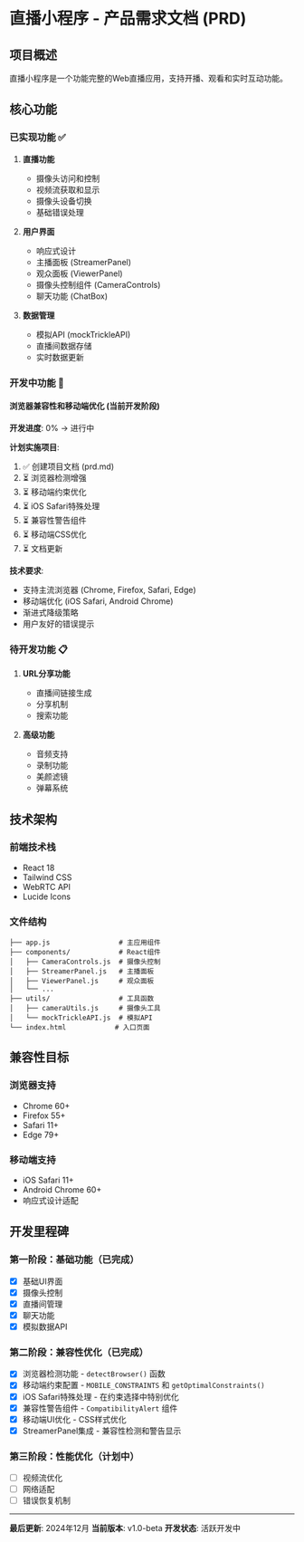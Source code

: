 # 直播小程序 - 产品需求文档 (PRD)

## 项目概述

直播小程序是一个功能完整的Web直播应用，支持开播、观看和实时互动功能。

## 核心功能

### 已实现功能 ✅

1. **直播功能**
   - 摄像头访问和控制
   - 视频流获取和显示
   - 摄像头设备切换
   - 基础错误处理

2. **用户界面**
   - 响应式设计
   - 主播面板 (StreamerPanel)
   - 观众面板 (ViewerPanel)
   - 摄像头控制组件 (CameraControls)
   - 聊天功能 (ChatBox)

3. **数据管理**
   - 模拟API (mockTrickleAPI)
   - 直播间数据存储
   - 实时数据更新

### 开发中功能 🚧

#### 浏览器兼容性和移动端优化 (当前开发阶段)

**开发进度**: 0% → 进行中

**计划实施项目**:
1. ✅ 创建项目文档 (prd.md)
2. ⏳ 浏览器检测增强
3. ⏳ 移动端约束优化
4. ⏳ iOS Safari特殊处理
5. ⏳ 兼容性警告组件
6. ⏳ 移动端CSS优化
7. ⏳ 文档更新

**技术要求**:
- 支持主流浏览器 (Chrome, Firefox, Safari, Edge)
- 移动端优化 (iOS Safari, Android Chrome)
- 渐进式降级策略
- 用户友好的错误提示

### 待开发功能 📋

1. **URL分享功能**
   - 直播间链接生成
   - 分享机制
   - 搜索功能

2. **高级功能**
   - 音频支持
   - 录制功能
   - 美颜滤镜
   - 弹幕系统

## 技术架构

### 前端技术栈
- React 18
- Tailwind CSS
- WebRTC API
- Lucide Icons

### 文件结构
```
├── app.js                 # 主应用组件
├── components/            # React组件
│   ├── CameraControls.js  # 摄像头控制
│   ├── StreamerPanel.js   # 主播面板
│   ├── ViewerPanel.js     # 观众面板
│   └── ...
├── utils/                 # 工具函数
│   ├── cameraUtils.js     # 摄像头工具
│   └── mockTrickleAPI.js  # 模拟API
└── index.html            # 入口页面
```

## 兼容性目标

### 浏览器支持
- Chrome 60+
- Firefox 55+
- Safari 11+
- Edge 79+

### 移动端支持
- iOS Safari 11+
- Android Chrome 60+
- 响应式设计适配

## 开发里程碑

### 第一阶段：基础功能（已完成）
- [x] 基础UI界面
- [x] 摄像头控制
- [x] 直播间管理
- [x] 聊天功能
- [x] 模拟数据API

### 第二阶段：兼容性优化（已完成）
- [x] 浏览器检测功能 - `detectBrowser()` 函数
- [x] 移动端约束配置 - `MOBILE_CONSTRAINTS` 和 `getOptimalConstraints()`
- [x] iOS Safari特殊处理 - 在约束选择中特别优化
- [x] 兼容性警告组件 - `CompatibilityAlert` 组件
- [x] 移动端UI优化 - CSS样式优化
- [x] StreamerPanel集成 - 兼容性检测和警告显示

### 第三阶段：性能优化（计划中）
- [ ] 视频流优化
- [ ] 网络适配
- [ ] 错误恢复机制

---

**最后更新**: 2024年12月
**当前版本**: v1.0-beta
**开发状态**: 活跃开发中